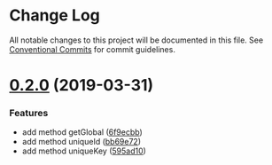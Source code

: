 # Change Log

All notable changes to this project will be documented in this file.
See [Conventional Commits](https://conventionalcommits.org) for commit guidelines.

# [0.2.0](https://github.com/yisraelx/pakal/compare/v0.1.1...v0.2.0) (2019-03-31)


### Features

* add method getGlobal ([6f9ecbb](https://github.com/yisraelx/pakal/commit/6f9ecbb))
* add method uniqueId ([bb69e72](https://github.com/yisraelx/pakal/commit/bb69e72))
* add method uniqueKey ([595ad10](https://github.com/yisraelx/pakal/commit/595ad10))
